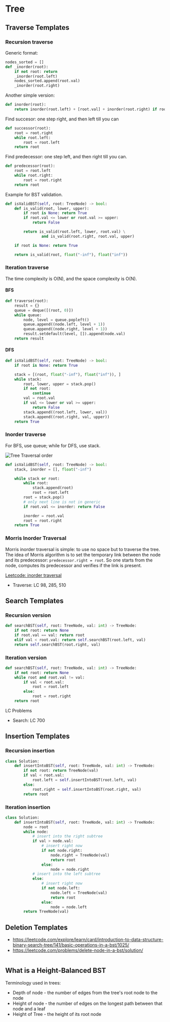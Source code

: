 # Tree

## Traverse Templates

### Recursion traverse

Generic format:

```python
nodes_sorted = []
def _inorder(root):
    if not root: return
    _inorder(root.left)
    nodes_sorted.append(root.val)
    _inorder(root.right)
```

Another simple version:

```python
def inorder(root):
    return inorder(root.left) + [root.val] + inorder(root.right) if root else []
```

Find succesor: one step right, and then left till you can

```python
def successor(root):
    root = root.right
    while root.left:
        root = root.left
    return root
```

Find predecessor: one step left, and then right till you can.

```python
def predecessor(root):
    root = root.left
    while root.right:
        root = root.right
    return root
```

Example for BST validation.

```python
def isValidBST(self, root: TreeNode) -> bool:
    def is_valid(root, lower, upper):
        if root is None: return True
        if root.val <= lower or root.val >= upper:
            return False

        return is_valid(root.left, lower, root.val) \
                and is_valid(root.right, root.val, upper)

    if root is None: return True

    return is_valid(root, float("-inf"), float("inf"))
```

### Iteration traverse

The time complexity is O(N), and the space complexity is O(N).

#### BFS

```python
def traverse(root):
    result = {}
    queue = deque([(root, 0)])
    while queue:
        node, level = queue.popleft()
        queue.append((node.left, level + 1))
        queue.append((node.right, level + 1))
        result.setdefault(level, []).append(node.val)
    return result
```

#### DFS

```python
def isValidBST(self, root: TreeNode) -> bool:
    if root is None: return True

    stack = [(root, float("-inf"), float("inf")), ]
    while stack:
        root, lower, upper = stack.pop()
        if not root:
            continue
        val = root.val
        if val <= lower or val >= upper:
            return False
        stack.append((root.left, lower, val))
        stack.append((root.right, val, upper))
    return True
```

### Inorder traverse

For BFS, use queue; while for DFS, use stack.

![Tree Traversal order](tree_traverse.png)

```python
def isValidBST(self, root: TreeNode) -> bool:
    stack, inorder = [], float("-inf")

    while stack or root:
        while root:
            stack.append(root)
            root = root.left
        root = stack.pop()
        # only next line is not in generic
        if root.val <= inorder: return False

        inorder = root.val
        root = root.right
    return True
```

### Morris Inorder Traversal

Morris inorder traversal is simple: to use no space but to traverse the tree.
The idea of Morris algorithm is to set the temporary link between the node and its predecessor: `predecessor.right = root`. So one starts from the node, computes its predecessor and verifies if the link is present.

[Leetcode: inorder traversal](https://leetcode.com/articles/recover-binary-search-tree/)

* Traverse: LC 98, 285, 510

## Search Templates

### Recursion version

```python
def searchBST(self, root: TreeNode, val: int) -> TreeNode:
    if not root: return None
    if root.val == val: return root
    elif val < root.val: return self.searchBST(root.left, val)
    return self.searchBST(root.right, val)
```

### Iteration version

```python
def searchBST(self, root: TreeNode, val: int) -> TreeNode:
    if not root: return None
    while root and root.val != val:
        if val < root.val:
            root = root.left
        else:
            root = root.right
    return root
```

LC Problems

* Search: LC 700

## Insertion Templates

### Recursion insertion

```python
class Solution:
    def insertIntoBST(self, root: TreeNode, val: int) -> TreeNode:
        if not root: return TreeNode(val)
        if val < root.val:
            root.left = self.insertIntoBST(root.left, val)
        else:
            root.right = self.insertIntoBST(root.right, val)
        return root
```

### Iteration insertion

```python
class Solution:
    def insertIntoBST(self, root: TreeNode, val: int) -> TreeNode:
        node = root
        while node:
            # insert into the right subtree
            if val > node.val:
                # insert right now
                if not node.right:
                    node.right = TreeNode(val)
                    return root
                else:
                    node = node.right
            # insert into the left subtree
            else:
                # insert right now
                if not node.left:
                    node.left = TreeNode(val)
                    return root
                else:
                    node = node.left
        return TreeNode(val)
```

## Deletion Templates

* <https://leetcode.com/explore/learn/card/introduction-to-data-structure-binary-search-tree/141/basic-operations-in-a-bst/1025/>
* <https://leetcode.com/problems/delete-node-in-a-bst/solution/>

```python

```

## What is a Height-Balanced BST

Terminology used in trees:

* Depth of node - the number of edges from the tree's root node to the node
* Height of node - the number of edges on the longest path between that node and a leaf
* Height of Tree - the height of its root node
